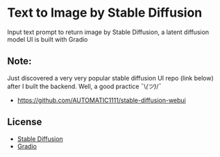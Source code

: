 # Text to Image by Stable Diffusion
Input text prompt to return image by Stable Diffusion, a latent diffusion model
UI is built with Gradio

## Note:
Just discovered a very very popular stable diffusion UI repo (link below) after I built the backend. Well, a good practice  ¯\\_(ツ)_/¯
- https://github.com/AUTOMATIC1111/stable-diffusion-webui

## License
- [Stable Diffusion](https://github.com/CompVis/stable-diffusion/blob/21f890f9da3cfbeaba8e2ac3c425ee9e998d5229/LICENSE) 
- [Gradio](https://github.com/gradio-app/gradio/blob/34f6b22efbfedfa569d452f3f99ed2e6593e3c21/LICENSE)

